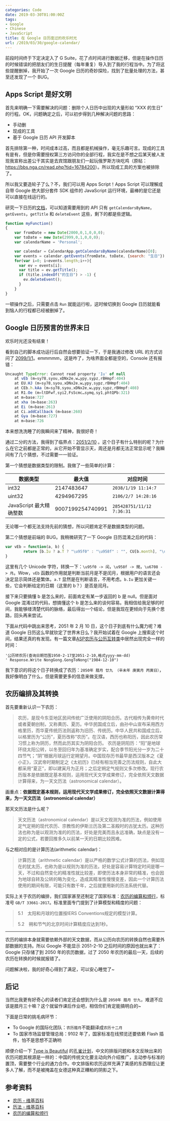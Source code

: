 ```yaml
---
categories: Code
date: 2019-03-30T01:00:00Z
tags:
- Google
- Chinese
- JavaScript
title: 在 Google 日历度过的欢乐时光
url: /2019/03/30/google-calendar/
---
```


前段时间终于下定决定入了 G Suite，花了点时间进行数据迁移，但是在操作日历的时候错误的把朋友们的生日提醒（每年重复）导入到了我的行程当中。为了将这些提醒删掉，我开始了一次 Google 日历的奇妙探险，找到了批量处理的方法，甚至还发现了一个 BUG。

<!--more-->

## Apps Script 是好文明

首先来明确一下需要解决的问题：删除个人日历中出现的大量形如 “XXX 的生日” 的行程。OK，问题确定之后，可以初步得到几种解决问题的思路：

- 手动删
- 现成的工具
- 基于 Google 日历 API 开发脚本

首先排除第一种，时间成本过高，而且都是机械操作，毫无乐趣可言。现成的工具有是有，但是你需要授权第三方访问你的全部行程，我实在是不想之后某天被人发现我宣称出差公干其实是去宾馆跟朋友们一起玩俄罗斯方块吃鸡（原帖：<https://bbs.nga.cn/read.php?tid=16784200>）。所以现成工具的方案也被排除了。

所以我又要造轮子了么？不，我们可以用 Apps Script！Apps Script 可以理解成自带 Google 绝大部分套件 SDK 组件的 JavaScript 运行环境，最棒的是它还是可以直接在线运行的。

研究一下日历的[文档](https://developers.google.com/apps-script/reference/calendar/)，可以知道需要用到的 API 只有 `getCalendarsByName`，`getEvents`，`getTitle` 和 `deleteEvent` 这些，剩下的都是些逻辑。

```javascript
function myFunction()
{
    var fromDate = new Date(2000,0,1,0,0,0); 
    var toDate = new Date(2999,0,1,0,0,0);
    var calendarName = 'Personal';

    var calendar = CalendarApp.getCalendarsByName(calendarName)[0];
    var events = calendar.getEvents(fromDate, toDate, {search: "生日"});
    for(var i=0; i<events.length;i++){
      var ev = events[i];
      var title = ev.getTitle();
      if (title.indexOf("的生日") > -1) {
        ev.deleteEvent();
      }
    }
}
```

一顿操作之后，只需要点击 `Run` 就能运行啦，这时候切换到 Google 日历就能看到恼人的行程都已经被删掉了。

## Google 日历预言的世界末日

欢乐时光还没有结束！

看到自己的脚本成功运行后自然会想要验证一下，于是我通过修改 URL 的方式访问了 [2099/1/1](https://calendar.google.com/calendar/r/month/2099/1/1)。emmmmm，这是咋了，为啥界面全都是空的，Console 还有报错：

```javascript
Uncaught TypeError: Cannot read property 'Iu' of null
    at vEb (m=sy78,syou,xDNx2e,w…ypy,sypz,rBHmpf:404)
    at EU.HJ (m=sy78,syou,xDNx2e,w…ypy,sypz,rBHmpf:404)
    at CEb.h.kAa (m=sy78,syou,xDNx2e,w…ypy,sypz,rBHmpf:408)
    at R1.Oe (m=ltDFwf,syi2,FsScmc…symq,sy1,phtQPb:321)
    at m=base:727
    at xha (m=base:263)
    at Ei (m=base:261)
    at Ci.addCallback (m=base:260)
    at Gya (m=base:727)
    at m=base:726
```

本来想洗洗睡了的我瞬间来了精神，我很好奇！

通过二分的方法，我得到了临界点：[2051/2/10](https://calendar.google.com/calendar/r/day/2051/2/10) 。这个日子有什么特别的呢？为什么在它之前都是正常的，从它开始不管显示天，周还是月都无法正常显示呢？我瞬间有了几个猜想，不过需要一一验证。

第一个猜想是数据类型的限制。我做了一些简单的计算：

|数据类型|最大值|对应时间|
|--------|------|--------|
|int32|2147483647|`2038/1/19 11:14:7`|
|uint32|4294967295|`2106/2/7 14:28:16`|
|JavaScript 最大精确整数|9007199254740991|`285428751/11/12 7:36:31`|

无论哪一个都无法支持先前的猜想，所以问题肯定不是数据类型的问题。

第二个猜想是前端的 BUG。我稍微研究了一下 Google 日历混淆之后的代码：

```javascript
var vEb = function(a, b) {
        return [b.Iu ? a.T ? "\u95f0" : "\u958f" : "", CU[b.month], "\u6708"].join("")
}
```

这里有几个 Unicode 字符，转换一下：`\u95f0 -> 闰`，`\u958f -> 閏`，`\u6708 -> 月`。Wow，`vEb` 函数的作用就是判断当前月是不是闰月，根据用户的语言还会决定显示简体还是繁体。`a.T` 显然是在判断语言，不用考虑。`b.Iu` 更加关键一些，它会判断给定的日期（这里的 b？）是否是闰月。

接下来只要搞懂 b 是怎么来的，前面肯定有某一步返回的 b 是 null。但是面对 Google 混淆过的代码，想搞懂这个 b 是怎么来的谈何容易。我相信给我足够的时间，我能够缕清楚代码的脉络，最后得出一个结论，但是我现在更倾向于先换个思路，回头再来尝试。

下面从代码中跳出来思考，2051 年 2 月 10 日，这个日子到底有什么魔力呢？难道 Google 日历这么早就钦定了世界末日么？我开始试着在 Google 上搜索这个时间，结果还真的有发现。有一篇文章[ASP农历与公历互转类](http://www.mzwu.com/article.asp?id=1380)中居然出现完全一样的时间：

```
'公历转农历(查询日期范围1950-2-17至2051-2-10,格式yyyy-mm-dd)
' Response.Write NongGong.GongToNong("1984-12-10")
```

我下意识的将这个日子转换成了农历：`2050年 腊月 廿九 （辛未年 庚寅月 丙寅日）`，我好像明白了什么，但是需要更多的信息来做支撑。

## 农历编排及其转换

首先要重新认识一下农历：

> 农历，是现今东亚地区民间传统广泛使用的阴阳合历。古代相传为黄帝时代或者夏朝创制，又称黄历、夏历。中华民国成立后，由孙中山宣布采用西方格里历，而华夏传统历法则返称为旧历、传统历。中华人民共和国成立后，以格里历为“公历”，夏历改称“农历”。在汉语，西历也称阳历，因此农历常习惯上称为阴历，然而此历其实为阴阳合历。
> 农历是阴阳历：“阳”是地球环绕太阳公转，以冬至回归年为基准确定岁实，配合季节阳光分一岁为二十四节气；“阴”根据月球运行定朔望月。中国现存历书最早是西汉版本之《夏小正》，汉武帝时期制定之《太初历》已经有相当完善之历法规则，自此大都采用“夏正”，即以建寅月为正月；之后定朔定气规则又多次修改。现行农历版本是依据既定基本规则，运用现代天文学成果修订，完全依照天文数据计算得来，为一天文历法（astronomical calendar）。

画重点：**依据既定基本规则，运用现代天文学成果修订，完全依照天文数据计算得来，为一天文历法（astronomical calendar）**

那天文历法是什么呢？

> 天文历法（astronomical calendar）是以天文观测为准的历法，例如使用定气定朔的现代农历、宗教性的伊斯兰历及第二圣殿时的古犹太历。这种历法也称为是以观测为准的的历法，好处是完美而且永远准确，缺点是没有一定的公式，若要回推多久以前某一天的日期比较困难。 

与之相对应的是计算历法(arithmetic calendar)：

> 计算历法（arithmetic calendar）是以严格的数学公式计算的历法，例如现在的犹太历，也称为是以规则为准的历法，好处是容易计算特定时间是哪一天，不过和自然变化的精准性就比较差，即使历法本身非常的精准，也会因为地球自转及公转的略为变化，造成其精准性慢慢变差，因此一个计算历法使用的期间有限，可能只有数千年，之后就要用新的历法系统代替。

实际上关于农历的编排，我们国家甚至还制定了国家标准：[农历的编算和颁行](http://www.gb688.cn/bzgk/gb/newGbInfo?hcno=E107EA4DE9725EDF819F33C60A44B296)，标准号 `GB/T 33661-2017`。标准里面专门提到了计算模型和精度的问题：

> 5.1　太阳和月球的位置按IERS Conventions规定的模型计算。
>
> 5.2　朔和节气的北京时间计算精度应达到1秒。

---

农历的编排本身就需要依赖外部的天文数据，而从公历向农历的转换自然也需要外部数据的支持。所以 Google 不能显示 2051-2-10 之后时间的原因也就出来了：Google 只存储了到 2050 年的农历数据，过了 2050 年农历的最后一天，后续的农历在转换的时候就报错了。

问题解决啦，我的好奇心得到了满足，可以安心睡觉了~

## 后记

当然比我更有好奇心的读者们肯定还会想到为什么是 `2050年 腊月 廿九`，难道不应该是腊月三十嘛？这个就留作课后作业吧，相信你们肯定能搞明白的~

下面是日常的挑毛病环节：

- To Google 的国际化团队：`农历腊月`不能翻译成`农历十二月`
- To 国家市场监督管理总局：9102 年了，国家标准在线预览还要依赖 Flash 插件，怕不是思想不正确哟

顺便介绍一下 [Type is Beautiful](https://thetype.com/) 的[孔雀计划](https://thetype.com/2019/02/12498/)，中文的排版问题和本文反映出来的农历问题其根源是一样的：中国的传统文化要主动向外介绍推广，主动参与标准的置顶，需要整个行业的通力合作。中文排版和农历这样充满了美感的东西理应让更多人了解，而不是被掩盖在女德这种真正糟粕的阴影之下。

## 参考资料

- [农历 - 维基百科](https://zh.wikipedia.org/wiki/%E8%BE%B2%E6%9B%86)
- [历法 - 维基百科](https://zh.wikipedia.org/wiki/%E5%8E%86%E6%B3%95)
- [农历的编算和颁行](http://www.gb688.cn/bzgk/gb/newGbInfo?hcno=E107EA4DE9725EDF819F33C60A44B296)
